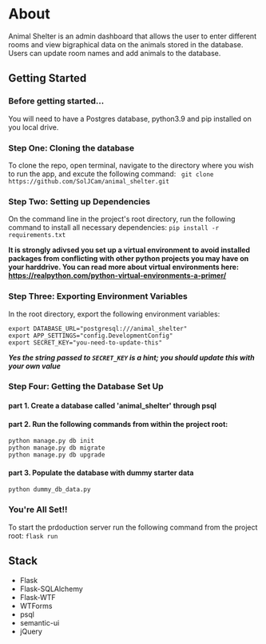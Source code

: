# About

Animal Shelter is an admin dashboard that allows the user to enter different rooms and view bigraphical data on the animals stored in the database.
Users can update room names and add animals to the database.


## Getting Started

### Before getting started...

You will need to have a Postgres database, python3.9 and pip installed on you local drive.


### Step One: Cloning the database

To clone the repo, open terminal, navigate to the directory where you wish to run the app, and excute the following command:
``` git clone https://github.com/SolJCam/animal_shelter.git```


### Step Two: Setting up Dependencies

On the command line in the project's root directory, run the following command to install all necessary dependencies:
```pip install -r requirements.txt```
    
**It is strongly adivsed you set up a virtual environment to avoid installed packages from conflicting with other python projects you may have on your harddrive.
You can read more about virtual environments here: https://realpython.com/python-virtual-environments-a-primer/**


### Step Three: Exporting Environment Variables

In the root directory, export the following environment variables: 

    export DATABASE_URL="postgresql:///animal_shelter"
    export APP_SETTINGS="config.DevelopmentConfig"
    export SECRET_KEY="you-need-to-update-this"

***Yes the string passed to ```SECRET_KEY``` is a hint; you should update this with your own value***

### Step Four: Getting the Database Set Up

#### part 1. Create a database called 'animal_shelter' through psql

#### part 2. Run the following commands from within the project root:
```
python manage.py db init
python manage.py db migrate
python manage.py db upgrade
```

#### part 3. Populate the database with dummy starter data 
```python dummy_db_data.py```

### You're All Set!!
To start the prdoduction server run the following command from the project root:
```flask run```

## Stack
- Flask
- Flask-SQLAlchemy
- Flask-WTF
- WTForms
- psql
- semantic-ui
- jQuery
